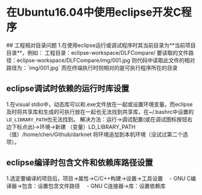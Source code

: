 # 在Ubuntu16.04中使用eclipse开发C程序
<div>

</div>
## 工程相对目录问题
1.在使用eclipse运行或调试程序时其当前目录为**当前项目目录**，例如：
工程目录：eclipse-workspace/DLFCompare/
要读取的文件路径：eclipse-workspace/DLFCompare/img/001.jpg
则代码中读取此文件的相对路径为：`img/001.jpg`
而在终端执行时则相对的是可执行程序所在的目录

## eclipse调试时依赖的运行时库设置
1.在visual stdio中，动态库可以和.exe文件放在一起或设置环境变量。而eclipse及时将共享库和生成的可执行放在一起也无法找到共享库，在~/.bashrc中设置的`LD_LIBRARY_PATH`也无法找到。
解决方法：运行->调试配置(或在调试图标按钮右边下标点出)->环境->新建
（变量）LD_LIBRARY_PATH
（值）/home/chen/Github/darknet
将环境追加到本机环境（没试过第二个选项）。

## eclipse编译时包含文件和依赖库路径设置
1.选定要编译的项目后，项目->属性->C/C++构建->设置->工具设置
　- GNU C编译器->包含：设置包含文件路径
　- GNU C连接器->库：设置依赖库